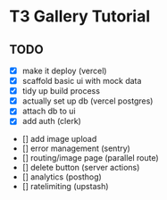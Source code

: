 # T3 Gallery Tutorial

## TODO

- [x] make it deploy (vercel)
- [x] scaffold basic ui with mock data
- [x] tidy up build process
- [x] actually set up db (vercel postgres)
- [x] attach db to ui
- [x] add auth (clerk)
- [] add image upload
- [] error management (sentry)
- [] routing/image page (parallel route)
- [] delete button (server actions)
- [] analytics (posthog)
- [] ratelimiting (upstash)
